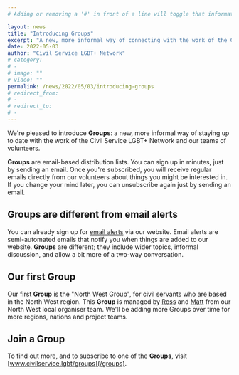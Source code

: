 ```yaml
---
# Adding or removing a '#' in front of a line will toggle that information off and on from being processed. 

layout: news
title: "Introducing Groups"
excerpt: "A new, more informal way of connecting with the work of the Civil Service LGBT+ Network and our teams"
date: 2022-05-03
author: "Civil Service LGBT+ Network"
# category: 
# - 
# image: ""
# video: ""
permalink: /news/2022/05/03/introducing-groups
# redirect_from: 
# - 
# redirect_to: 
# - 
---
```


We're pleased to introduce **Groups**: a new, more informal way of staying up to date with the work of the Civil Service LGBT+ Network and our teams of volunteers.

**Groups** are email-based distribution lists. You can sign up in minutes, just by sending an email. Once you're subscribed, you will receive regular emails directly from our volunteers about things you might be interested in. If you change your mind later, you can unsubscribe again just by sending an email.

## Groups are different from email alerts

You can already sign up for [email alerts](/join-us) via our website. Email alerts are semi-automated emails that notify you when things are added to our website. **Groups** are different; they include wider topics, informal discussion, and allow a bit more of a two-way conversation.

## Our first Group

Our first **Group** is the "North West Group", for civil servants who are based in the North West region. This **Group** is managed by [Ross](https://www.civilservice.lgbt/team/ross-starkie/) and [Matt](https://www.civilservice.lgbt/team/matt-walker) from our North West local organiser team. We'll be adding more Groups over time for more regions, nations and project teams.

## Join a Group

To find out more, and to subscribe to one of the **Groups**, visit [www.civilservice.lgbt/groups](/groups).
